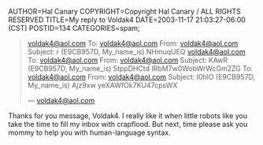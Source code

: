 AUTHOR=Hal Canary
COPYRIGHT=Copyright Hal Canary / ALL RIGHTS RESERVED
TITLE=My reply to Voldak4
DATE=2003-11-17 21:03:27-06:00 (CST)
POSTID=134
CATEGORIES=spam;

> voldak4@aol.com To: voldak4@aol.com From: voldak4@aol.com Subject: r (E9CB957D, My\_name\_is) NHmuqUEQ voldak4@aol.com To: voldak4@aol.com From: voldak4@aol.com Subject: KAwR (E9CB957D, My\_name\_is) 5tppDHCtd IRbM7w0WobWrWcGm2ZG To: voldak4@aol.com From: voldak4@aol.com Subject: I0hlO (E9CB957D, My\_name\_is) Ajz9xw yeXAWfOk7KU47cpsWX
> 
> — [voldak4@aol.com](https://www.google.com/search?q=voldak4%40aol.com)

Thanks for you message, Voldak4. I really like it when little robots like you take the time to fill my inbox with crapflood. But next, time please ask you mommy to help you with human-language syntax.
